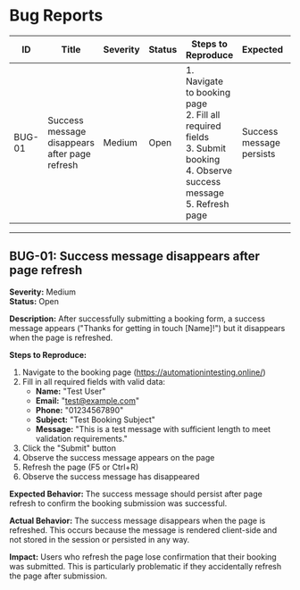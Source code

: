 # Bug Reports

| ID | Title | Severity | Status | Steps to Reproduce | Expected | Actual |
|----|-------|----------|--------|--------------------|----------|--------|
| BUG-01 | Success message disappears after page refresh | Medium | Open | 1. Navigate to booking page<br>2. Fill all required fields<br>3. Submit booking<br>4. Observe success message<br>5. Refresh page | Success message persists | Success message disappears |

---

## BUG-01: Success message disappears after page refresh

**Severity:** Medium  
**Status:** Open

**Description:**
After successfully submitting a booking form, a success message appears ("Thanks for getting in touch [Name]!") but it disappears when the page is refreshed.

**Steps to Reproduce:**
1. Navigate to the booking page (https://automationintesting.online/)
2. Fill in all required fields with valid data:
   - **Name:** "Test User"
   - **Email:** "test@example.com"
   - **Phone:** "01234567890"
   - **Subject:** "Test Booking Subject"
   - **Message:** "This is a test message with sufficient length to meet validation requirements."
3. Click the "Submit" button
4. Observe the success message appears on the page
5. Refresh the page (F5 or Ctrl+R)
6. Observe the success message has disappeared

**Expected Behavior:**
The success message should persist after page refresh to confirm the booking submission was successful.

**Actual Behavior:**
The success message disappears when the page is refreshed. This occurs because the message is rendered client-side and not stored in the session or persisted in any way.

**Impact:**
Users who refresh the page lose confirmation that their booking was submitted. This is particularly problematic if they accidentally refresh the page after submission.
